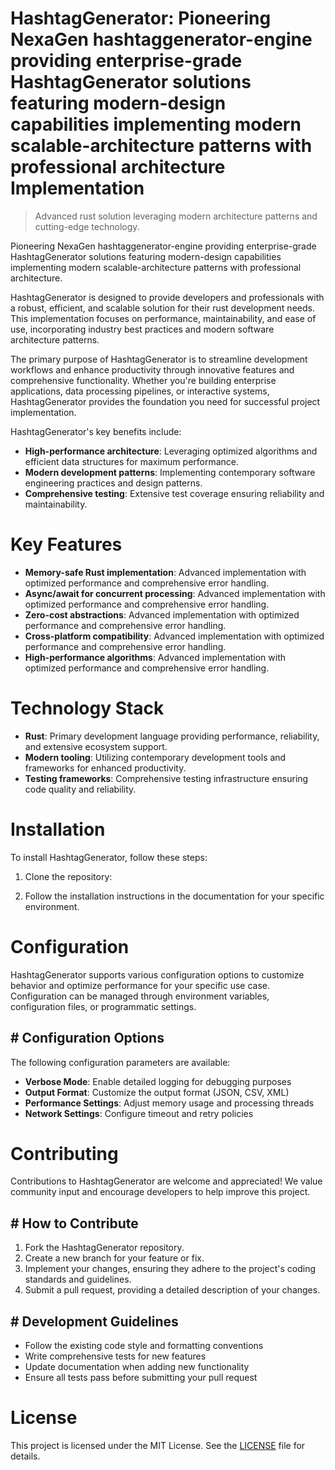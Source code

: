 <!-- fallback_HashtagGenerator_20250824080234_14821 -->

# HashtagGenerator: Pioneering NexaGen hashtaggenerator-engine providing enterprise-grade HashtagGenerator solutions featuring modern-design capabilities implementing modern scalable-architecture patterns with professional architecture Implementation
> Advanced rust solution leveraging modern architecture patterns and cutting-edge technology.

Pioneering NexaGen hashtaggenerator-engine providing enterprise-grade HashtagGenerator solutions featuring modern-design capabilities implementing modern scalable-architecture patterns with professional architecture.

HashtagGenerator is designed to provide developers and professionals with a robust, efficient, and scalable solution for their rust development needs. This implementation focuses on performance, maintainability, and ease of use, incorporating industry best practices and modern software architecture patterns.

The primary purpose of HashtagGenerator is to streamline development workflows and enhance productivity through innovative features and comprehensive functionality. Whether you're building enterprise applications, data processing pipelines, or interactive systems, HashtagGenerator provides the foundation you need for successful project implementation.

HashtagGenerator's key benefits include:

* **High-performance architecture**: Leveraging optimized algorithms and efficient data structures for maximum performance.
* **Modern development patterns**: Implementing contemporary software engineering practices and design patterns.
* **Comprehensive testing**: Extensive test coverage ensuring reliability and maintainability.

# Key Features

* **Memory-safe Rust implementation**: Advanced implementation with optimized performance and comprehensive error handling.
* **Async/await for concurrent processing**: Advanced implementation with optimized performance and comprehensive error handling.
* **Zero-cost abstractions**: Advanced implementation with optimized performance and comprehensive error handling.
* **Cross-platform compatibility**: Advanced implementation with optimized performance and comprehensive error handling.
* **High-performance algorithms**: Advanced implementation with optimized performance and comprehensive error handling.

# Technology Stack

* **Rust**: Primary development language providing performance, reliability, and extensive ecosystem support.
* **Modern tooling**: Utilizing contemporary development tools and frameworks for enhanced productivity.
* **Testing frameworks**: Comprehensive testing infrastructure ensuring code quality and reliability.

# Installation

To install HashtagGenerator, follow these steps:

1. Clone the repository:


2. Follow the installation instructions in the documentation for your specific environment.

# Configuration

HashtagGenerator supports various configuration options to customize behavior and optimize performance for your specific use case. Configuration can be managed through environment variables, configuration files, or programmatic settings.

## # Configuration Options

The following configuration parameters are available:

* **Verbose Mode**: Enable detailed logging for debugging purposes
* **Output Format**: Customize the output format (JSON, CSV, XML)
* **Performance Settings**: Adjust memory usage and processing threads
* **Network Settings**: Configure timeout and retry policies

# Contributing

Contributions to HashtagGenerator are welcome and appreciated! We value community input and encourage developers to help improve this project.

## # How to Contribute

1. Fork the HashtagGenerator repository.
2. Create a new branch for your feature or fix.
3. Implement your changes, ensuring they adhere to the project's coding standards and guidelines.
4. Submit a pull request, providing a detailed description of your changes.

## # Development Guidelines

* Follow the existing code style and formatting conventions
* Write comprehensive tests for new features
* Update documentation when adding new functionality
* Ensure all tests pass before submitting your pull request

# License

This project is licensed under the MIT License. See the [LICENSE](https://github.com/Jennifercruz23/HashtagGenerator/blob/main/LICENSE) file for details.
